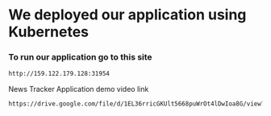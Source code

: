 # We deployed our application using Kubernetes
### To run our application go to this site
 ```bash
 http://159.122.179.128:31954
 ```
 
 News Tracker Application demo video link
 ```bash
 https://drive.google.com/file/d/1EL36rricGKUlt5668puWrOt4lDwIoa8G/view?usp=drivesdk

 ```
